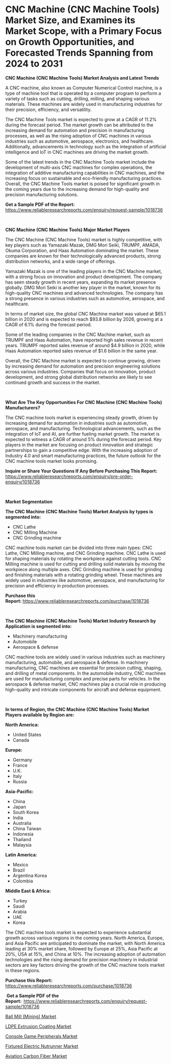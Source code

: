 <p><h1>CNC Machine (CNC Machine Tools) Market Size, and Examines its Market Scope, with a Primary Focus on Growth Opportunities, and Forecasted Trends Spanning from 2024 to 2031</h1></p><p><strong>CNC Machine (CNC Machine Tools) Market Analysis and Latest Trends</strong></p>
<p><p>A CNC machine, also known as Computer Numerical Control machine, is a type of machine tool that is operated by a computer program to perform a variety of tasks such as cutting, drilling, milling, and shaping various materials. These machines are widely used in manufacturing industries for their precision, efficiency, and versatility.</p><p>The CNC Machine Tools market is expected to grow at a CAGR of 11.2% during the forecast period. The market growth can be attributed to the increasing demand for automation and precision in manufacturing processes, as well as the rising adoption of CNC machines in various industries such as automotive, aerospace, electronics, and healthcare. Additionally, advancements in technology such as the integration of artificial intelligence and IoT in CNC machines are driving the market growth.</p><p>Some of the latest trends in the CNC Machine Tools market include the development of multi-axis CNC machines for complex operations, the integration of additive manufacturing capabilities in CNC machines, and the increasing focus on sustainable and eco-friendly manufacturing practices. Overall, the CNC Machine Tools market is poised for significant growth in the coming years due to the increasing demand for high-quality and precision manufacturing solutions.</p></p>
<p><strong>Get a Sample PDF of the Report:&nbsp;</strong> <a href="https://www.reliableresearchreports.com/enquiry/request-sample/1018736">https://www.reliableresearchreports.com/enquiry/request-sample/1018736</a></p>
<p>&nbsp;</p>
<p><strong>CNC Machine (CNC Machine Tools) Major Market Players</strong></p>
<p><p>The CNC Machine (CNC Machine Tools) market is highly competitive, with key players such as Yamazaki Mazak, DMG Mori Seiki, TRUMPF, AMADA, Okuma Corporation, and Haas Automation dominating the market. These companies are known for their technologically advanced products, strong distribution networks, and a wide range of offerings.</p><p>Yamazaki Mazak is one of the leading players in the CNC Machine market, with a strong focus on innovation and product development. The company has seen steady growth in recent years, expanding its market presence globally. DMG Mori Seiki is another key player in the market, known for its high-quality CNC machines and advanced technologies. The company has a strong presence in various industries such as automotive, aerospace, and healthcare.</p><p>In terms of market size, the global CNC Machine market was valued at $65.1 billion in 2020 and is expected to reach $93.8 billion by 2026, growing at a CAGR of 6.1% during the forecast period.</p><p>Some of the leading companies in the CNC Machine market, such as TRUMPF and Haas Automation, have reported high sales revenue in recent years. TRUMPF reported sales revenue of around $4.9 billion in 2020, while Haas Automation reported sales revenue of $1.6 billion in the same year.</p><p>Overall, the CNC Machine market is expected to continue growing, driven by increasing demand for automation and precision engineering solutions across various industries. Companies that focus on innovation, product development, and strong global distribution networks are likely to see continued growth and success in the market.</p></p>
<p>&nbsp;</p>
<p><strong>What Are The Key Opportunities For CNC Machine (CNC Machine Tools) Manufacturers?</strong></p>
<p><p>The CNC machine tools market is experiencing steady growth, driven by increasing demand for automation in industries such as automotive, aerospace, and manufacturing. Technological advancements, such as the integration of IoT and AI, are further fueling market growth. The market is expected to witness a CAGR of around 5% during the forecast period. Key players in the market are focusing on product innovation and strategic partnerships to gain a competitive edge. With the increasing adoption of Industry 4.0 and smart manufacturing practices, the future outlook for the CNC machine tools market looks promising.</p></p>
<p><strong>Inquire or Share Your Questions If Any Before Purchasing This Report:</strong> <a href="https://www.reliableresearchreports.com/enquiry/pre-order-enquiry/1018736">https://www.reliableresearchreports.com/enquiry/pre-order-enquiry/1018736</a></p>
<p>&nbsp;</p>
<p><strong>Market Segmentation</strong></p>
<p><strong>The CNC Machine (CNC Machine Tools) Market Analysis by types is segmented into:</strong></p>
<p><ul><li>CNC Lathe</li><li>CNC Milling Machine</li><li>CNC Grinding machine</li></ul></p>
<p><p>CNC machine tools market can be divided into three main types: CNC Lathe, CNC Milling machine, and CNC Grinding machine. CNC Lathe is used for shaping materials by rotating the workpiece against cutting tools. CNC Milling machine is used for cutting and drilling solid materials by moving the workpiece along multiple axes. CNC Grinding machine is used for grinding and finishing materials with a rotating grinding wheel. These machines are widely used in industries like automotive, aerospace, and manufacturing for precision and efficiency in production processes.</p></p>
<p><strong>Purchase this Report:&nbsp;</strong><a href="https://www.reliableresearchreports.com/purchase/1018736">https://www.reliableresearchreports.com/purchase/1018736</a></p>
<p>&nbsp;</p>
<p><strong>The CNC Machine (CNC Machine Tools) Market Industry Research by Application is segmented into:</strong></p>
<p><ul><li>Machinery manufacturing</li><li>Automobile</li><li>Aerospace & defense</li></ul></p>
<p><p>CNC machine tools are widely used in various industries such as machinery manufacturing, automobile, and aerospace & defense. In machinery manufacturing, CNC machines are essential for precision cutting, shaping, and drilling of metal components. In the automobile industry, CNC machines are used for manufacturing complex and precise parts for vehicles. In the aerospace & defense market, CNC machines play a crucial role in producing high-quality and intricate components for aircraft and defense equipment.</p></p>
<p>&nbsp;</p>
<p><strong>In terms of Region, the CNC Machine (CNC Machine Tools) Market Players available by Region are:</strong></p>
<p>
    <p> <strong> North America: </strong>
        <ul>
            <li>United States</li>
            <li>Canada</li>
        </ul>
        </p> 
    <p> <strong> Europe: </strong>
        <ul>
            <li>Germany</li>
            <li>France</li>
            <li>U.K.</li>
            <li>Italy</li>
            <li>Russia</li>
        </ul>
        </p> 
    <p> <strong> Asia-Pacific: </strong>
        <ul>
            <li>China</li>
            <li>Japan</li>
            <li>South Korea</li>
            <li>India</li>
            <li>Australia</li>
            <li>China Taiwan</li>
            <li>Indonesia</li>
            <li>Thailand</li>
            <li>Malaysia</li>
        </ul>
        </p> 
    <p> <strong> Latin America: </strong>
        <ul>
            <li>Mexico</li>
            <li>Brazil</li>
            <li>Argentina Korea</li>
            <li>Colombia</li>
        </ul>
        </p> 
    <p> <strong> Middle East & Africa: </strong>
        <ul>
            <li>Turkey</li>
            <li>Saudi</li>
            <li>Arabia</li>
            <li>UAE</li>
            <li>Korea</li>
        </ul>
    </p>
    </p>
<p><p>The CNC machine tools market is expected to experience substantial growth across various regions in the coming years. North America, Europe, and Asia Pacific are anticipated to dominate the market, with North America leading at 30% market share, followed by Europe at 25%, Asia Pacific at 20%, USA at 15%, and China at 10%. The increasing adoption of automation technologies and the rising demand for precision machinery in industrial sectors are key factors driving the growth of the CNC machine tools market in these regions.</p></p>
<p><strong>Purchase this Report: </strong><a href="https://www.reliableresearchreports.com/purchase/1018736">https://www.reliableresearchreports.com/purchase/1018736</a></p>
<p>&nbsp;<strong>Get a Sample PDF of the Report:&nbsp;&nbsp;</strong><a href="https://www.reliableresearchreports.com/enquiry/request-sample/1018736">https://www.reliableresearchreports.com/enquiry/request-sample/1018736</a></p>
<p><strong></strong></p>
<p><p><a href="https://github.com/RickHolmes3/Market-Research-Report-List-3/blob/main/ball-mill-mining-market.md">Ball Mill (Mining) Market</a></p><p><a href="https://github.com/Alonsoolds3wq1d81czn8rbol/Market-Research-Report-List-1/blob/main/ldpe-extrusion-coating-market.md">LDPE Extrusion Coating Market</a></p><p><a href="https://github.com/Krish2023na/Market-Research-Report-List-3/blob/main/console-game-peripherals-market.md">Console Game Peripherals Market</a></p><p><a href="https://github.com/jsmusil/Market-Research-Report-List-1/blob/main/fixtured-electric-nutrunner-market.md">Fixtured Electric Nutrunner Market</a></p><p><a href="https://github.com/bmorecock/Market-Research-Report-List-1/blob/main/aviation-carbon-fiber-market.md">Aviation Carbon Fiber Market</a></p></p>